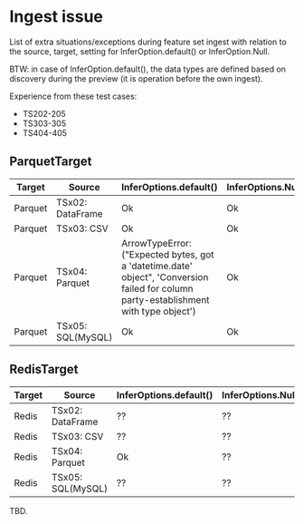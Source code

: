 # Ingest issue 

List of extra situations/exceptions during feature set ingest with relation to the 
source, target, setting for InferOption.default() or InferOption.Null.

BTW: in case of InferOption.default(), the data types are defined based on discovery during
the preview (it is operation before the own ingest).

Experience from these test cases:
 - TS202-205
 - TS303-305
 - TS404-405

## ParquetTarget

 Target | Source            | InferOptions.default()                                                                                                                | InferOptions.Null | 
--------|-------------------|---------------------------------------------------------------------------------------------------------------------------------------|--------|
Parquet | TSx02: DataFrame  | Ok                                                                                                                                    | Ok
Parquet | TSx03: CSV        | Ok                                                                                                                                    | Ok
Parquet | TSx04: Parquet    | ArrowTypeError: ("Expected bytes, got a 'datetime.date' object", 'Conversion failed for column party-establishment with type object') | Ok 
Parquet | TSx05: SQL(MySQL) | Ok                                                                                                                                    | Ok


## RedisTarget

 Target | Source             | InferOptions.default() | InferOptions.Null  | 
--------|--------------------|------------------------|--------------------|
Redis   | TSx02: DataFrame   | ??                     | ??                 
Redis   | TSx03: CSV         | ??                     | ??                 
Redis   | TSx04: Parquet     | Ok                     | ??                 
Redis   | TSx05: SQL(MySQL)  | ??                     | ??                 

TBD.